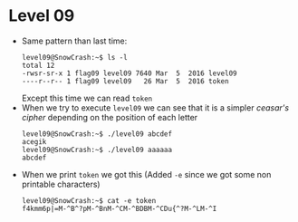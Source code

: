 Level 09
========

*	Same pattern than last time:
	```console
	level09@SnowCrash:~$ ls -l 
	total 12
	-rwsr-sr-x 1 flag09 level09 7640 Mar  5  2016 level09
	----r--r-- 1 flag09 level09   26 Mar  5  2016 token
	```
	Except this time we can read `token`
*	When we try to execute `level09` we can see that it is a simpler *ceasar's cipher* depending on the position of each letter
	```console
	level09@SnowCrash:~$ ./level09 abcdef
	acegik
	level09@SnowCrash:~$ ./level09 aaaaaa
	abcdef
	```
*	When we print `token` we got this (Added `-e` since we got some non printable characters)
	```console
	level09@SnowCrash:~$ cat -e token
	f4kmm6p|=M-^B^?pM-^BnM-^CM-^BDBM-^CDu{^?M-^LM-^I
	```